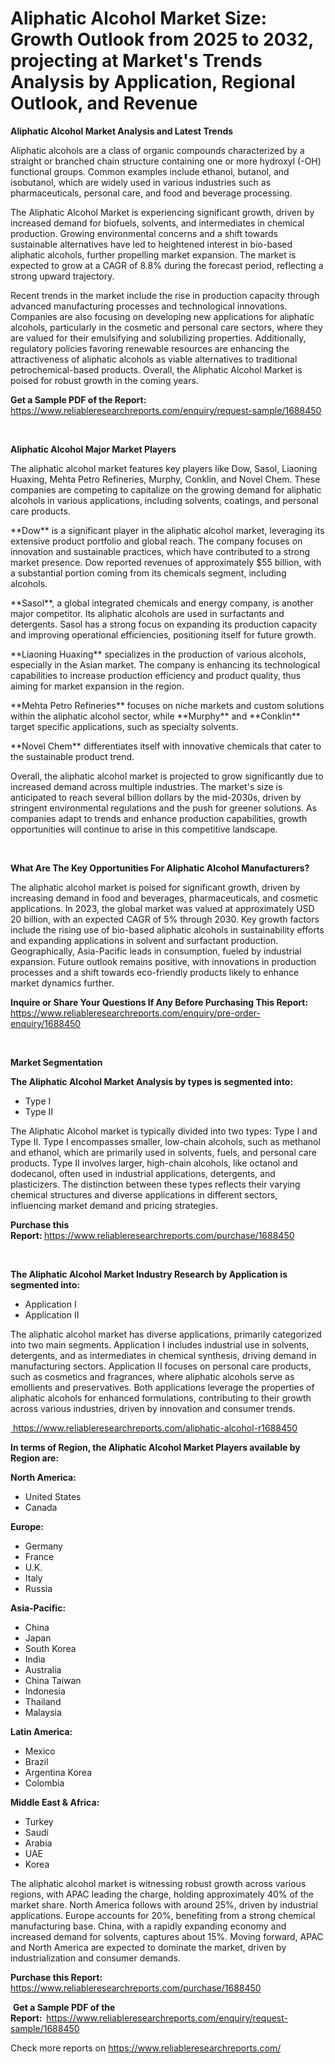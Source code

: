 <p><h1>Aliphatic Alcohol Market Size: Growth Outlook from 2025 to 2032, projecting at Market's Trends Analysis by Application, Regional Outlook, and Revenue</h1></p><p><strong>Aliphatic Alcohol Market Analysis and Latest Trends</strong></p>
<p><p>Aliphatic alcohols are a class of organic compounds characterized by a straight or branched chain structure containing one or more hydroxyl (-OH) functional groups. Common examples include ethanol, butanol, and isobutanol, which are widely used in various industries such as pharmaceuticals, personal care, and food and beverage processing.</p><p>The Aliphatic Alcohol Market is experiencing significant growth, driven by increased demand for biofuels, solvents, and intermediates in chemical production. Growing environmental concerns and a shift towards sustainable alternatives have led to heightened interest in bio-based aliphatic alcohols, further propelling market expansion. The market is expected to grow at a CAGR of 8.8% during the forecast period, reflecting a strong upward trajectory.</p><p>Recent trends in the market include the rise in production capacity through advanced manufacturing processes and technological innovations. Companies are also focusing on developing new applications for aliphatic alcohols, particularly in the cosmetic and personal care sectors, where they are valued for their emulsifying and solubilizing properties. Additionally, regulatory policies favoring renewable resources are enhancing the attractiveness of aliphatic alcohols as viable alternatives to traditional petrochemical-based products. Overall, the Aliphatic Alcohol Market is poised for robust growth in the coming years.</p></p>
<p><strong>Get a Sample PDF of the Report:&nbsp;</strong> <a href="https://www.reliableresearchreports.com/enquiry/request-sample/1688450?utm_campaign=3077&utm_medium=2&utm_source=Github&utm_content=ia&utm_term=26032025&utm_id=aliphatic-alcohol">https://www.reliableresearchreports.com/enquiry/request-sample/1688450</a></p>
<p>&nbsp;</p>
<p><strong>Aliphatic Alcohol Major Market Players</strong></p>
<p><p>The aliphatic alcohol market features key players like Dow, Sasol, Liaoning Huaxing, Mehta Petro Refineries, Murphy, Conklin, and Novel Chem. These companies are competing to capitalize on the growing demand for aliphatic alcohols in various applications, including solvents, coatings, and personal care products.</p><p>**Dow** is a significant player in the aliphatic alcohol market, leveraging its extensive product portfolio and global reach. The company focuses on innovation and sustainable practices, which have contributed to a strong market presence. Dow reported revenues of approximately $55 billion, with a substantial portion coming from its chemicals segment, including alcohols.</p><p>**Sasol**, a global integrated chemicals and energy company, is another major competitor. Its aliphatic alcohols are used in surfactants and detergents. Sasol has a strong focus on expanding its production capacity and improving operational efficiencies, positioning itself for future growth.</p><p>**Liaoning Huaxing** specializes in the production of various alcohols, especially in the Asian market. The company is enhancing its technological capabilities to increase production efficiency and product quality, thus aiming for market expansion in the region.</p><p>**Mehta Petro Refineries** focuses on niche markets and custom solutions within the aliphatic alcohol sector, while **Murphy** and **Conklin** target specific applications, such as specialty solvents. </p><p>**Novel Chem** differentiates itself with innovative chemicals that cater to the sustainable product trend. </p><p>Overall, the aliphatic alcohol market is projected to grow significantly due to increased demand across multiple industries. The market's size is anticipated to reach several billion dollars by the mid-2030s, driven by stringent environmental regulations and the push for greener solutions. As companies adapt to trends and enhance production capabilities, growth opportunities will continue to arise in this competitive landscape.</p></p>
<p>&nbsp;</p>
<p><strong>What Are The Key Opportunities For Aliphatic Alcohol Manufacturers?</strong></p>
<p><p>The aliphatic alcohol market is poised for significant growth, driven by increasing demand in food and beverages, pharmaceuticals, and cosmetic applications. In 2023, the global market was valued at approximately USD 20 billion, with an expected CAGR of 5% through 2030. Key growth factors include the rising use of bio-based aliphatic alcohols in sustainability efforts and expanding applications in solvent and surfactant production. Geographically, Asia-Pacific leads in consumption, fueled by industrial expansion. Future outlook remains positive, with innovations in production processes and a shift towards eco-friendly products likely to enhance market dynamics further.</p></p>
<p><strong>Inquire or Share Your Questions If Any Before Purchasing This Report:</strong> <a href="https://www.reliableresearchreports.com/enquiry/pre-order-enquiry/1688450?utm_campaign=3077&utm_medium=2&utm_source=Github&utm_content=ia&utm_term=26032025&utm_id=aliphatic-alcohol">https://www.reliableresearchreports.com/enquiry/pre-order-enquiry/1688450</a></p>
<p>&nbsp;</p>
<p><strong>Market Segmentation</strong></p>
<p><strong>The Aliphatic Alcohol Market Analysis by types is segmented into:</strong></p>
<p><ul><li>Type I</li><li>Type II</li></ul></p>
<p><p>The Aliphatic Alcohol market is typically divided into two types: Type I and Type II. Type I encompasses smaller, low-chain alcohols, such as methanol and ethanol, which are primarily used in solvents, fuels, and personal care products. Type II involves larger, high-chain alcohols, like octanol and dodecanol, often used in industrial applications, detergents, and plasticizers. The distinction between these types reflects their varying chemical structures and diverse applications in different sectors, influencing market demand and pricing strategies.</p></p>
<p><strong>Purchase this Report:&nbsp;</strong><a href="https://www.reliableresearchreports.com/purchase/1688450?utm_campaign=3077&utm_medium=2&utm_source=Github&utm_content=ia&utm_term=26032025&utm_id=aliphatic-alcohol">https://www.reliableresearchreports.com/purchase/1688450</a></p>
<p>&nbsp;</p>
<p><strong>The Aliphatic Alcohol Market Industry Research by Application is segmented into:</strong></p>
<p><ul><li>Application I</li><li>Application II</li></ul></p>
<p><p>The aliphatic alcohol market has diverse applications, primarily categorized into two main segments. Application I includes industrial use in solvents, detergents, and as intermediates in chemical synthesis, driving demand in manufacturing sectors. Application II focuses on personal care products, such as cosmetics and fragrances, where aliphatic alcohols serve as emollients and preservatives. Both applications leverage the properties of aliphatic alcohols for enhanced formulations, contributing to their growth across various industries, driven by innovation and consumer trends.</p></p>
<p><a href="https://www.reliableresearchreports.com/aliphatic-alcohol-r1688450?utm_campaign=3077&utm_medium=2&utm_source=Github&utm_content=ia&utm_term=26032025&utm_id=aliphatic-alcohol">&nbsp;https://www.reliableresearchreports.com/aliphatic-alcohol-r1688450</a></p>
<p><strong>In terms of Region, the Aliphatic Alcohol Market Players available by Region are:</strong></p>
<p>
    <p> <strong> North America: </strong>
        <ul>
            <li>United States</li>
            <li>Canada</li>
        </ul>
        </p> 
    <p> <strong> Europe: </strong>
        <ul>
            <li>Germany</li>
            <li>France</li>
            <li>U.K.</li>
            <li>Italy</li>
            <li>Russia</li>
        </ul>
        </p> 
    <p> <strong> Asia-Pacific: </strong>
        <ul>
            <li>China</li>
            <li>Japan</li>
            <li>South Korea</li>
            <li>India</li>
            <li>Australia</li>
            <li>China Taiwan</li>
            <li>Indonesia</li>
            <li>Thailand</li>
            <li>Malaysia</li>
        </ul>
        </p> 
    <p> <strong> Latin America: </strong>
        <ul>
            <li>Mexico</li>
            <li>Brazil</li>
            <li>Argentina Korea</li>
            <li>Colombia</li>
        </ul>
        </p> 
    <p> <strong> Middle East & Africa: </strong>
        <ul>
            <li>Turkey</li>
            <li>Saudi</li>
            <li>Arabia</li>
            <li>UAE</li>
            <li>Korea</li>
        </ul>
    </p>
    </p>
<p><p>The aliphatic alcohol market is witnessing robust growth across various regions, with APAC leading the charge, holding approximately 40% of the market share. North America follows with around 25%, driven by industrial applications. Europe accounts for 20%, benefiting from a strong chemical manufacturing base. China, with a rapidly expanding economy and increased demand for solvents, captures about 15%. Moving forward, APAC and North America are expected to dominate the market, driven by industrialization and consumer demands.</p></p>
<p><strong>Purchase this Report: </strong><a href="https://www.reliableresearchreports.com/purchase/1688450?utm_campaign=3077&utm_medium=2&utm_source=Github&utm_content=ia&utm_term=26032025&utm_id=aliphatic-alcohol">https://www.reliableresearchreports.com/purchase/1688450</a></p>
<p>&nbsp;<strong>Get a Sample PDF of the Report:&nbsp;&nbsp;</strong><a href="https://www.reliableresearchreports.com/enquiry/request-sample/1688450?utm_campaign=3077&utm_medium=2&utm_source=Github&utm_content=ia&utm_term=26032025&utm_id=aliphatic-alcohol">https://www.reliableresearchreports.com/enquiry/request-sample/1688450</a></p>
<p><strong></strong></p>
<p>Check more reports on <a href="https://www.reliableresearchreports.com/?utm_campaign=3077&utm_medium=2&utm_source=Github&utm_content=ia&utm_term=26032025&utm_id=aliphatic-alcohol">https://www.reliableresearchreports.com/</a></p>